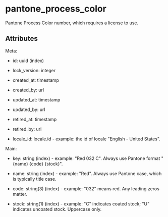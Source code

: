 # pantone_process_color


Pantone Process Color number, which requires a license to use.

## Attributes

Meta:

* id: uuid (index)

* lock_version: integer

* created_at: timestamp

* created_by: url

* updated_at: timestamp

* updated_by: url

* retired_at: timestamp

* retired_by: url

* locale_id: locale.id - example: the id of locale "English - United States".

Main:

* key: string (index) - example: "Red 032 C". Always use Pantone format "{name} {code} {stock}".

* name: string (index) - example: "Red". Always use Pantone case, which is typically title case.

* code: string(3) (index) - example: "032" means red. Any leading zeros matter.

* stock: string(1) (index) - example: "C" indicates coated stock; "U" indicates uncoated stock. Uppercase only.

